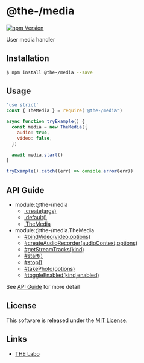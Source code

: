 @the-/media
==========

<!---
This file is generated by @the-/templates. Do not update manually.
--->

<!-- Badge Start -->
<a name="badges"></a>

[![npm Version][bd_npm_shield_url]][bd_npm_url]

[bd_repo_url]: https://github.com/the-labo/the
[bd_npm_url]: http://www.npmjs.org/package/@the-/media
[bd_npm_shield_url]: http://img.shields.io/npm/v/@the-/media.svg?style=flat

<!-- Badge End -->


<!-- Description Start -->
<a name="description"></a>

User media handler

<!-- Description End -->


<!-- Overview Start -->
<a name="overview"></a>




<!-- Overview End -->


<!-- Sections Start -->
<a name="sections"></a>

<!-- Section from "doc/readme/01.Installation.md.hbs" Start -->

<a name="section-doc-readme-01-installation-md"></a>

Installation
-----

```bash
$ npm install @the-/media --save
```


<!-- Section from "doc/readme/01.Installation.md.hbs" End -->

<!-- Section from "doc/readme/02.Usage.md.hbs" Start -->

<a name="section-doc-readme-02-usage-md"></a>

Usage
---------

```javascript
'use strict'
const { TheMedia } = require('@the-/media')

async function tryExample() {
  const media = new TheMedia({
    audio: true,
    video: false,
  })

  await media.start()
}

tryExample().catch((err) => console.error(err))

```


<!-- Section from "doc/readme/02.Usage.md.hbs" End -->


<!-- Sections Start -->

<a name="api"></a>

## API Guide


- module:@the-/media
  - [.create(args)](./doc/api/api.md#module_@the-/media.create)
  - [.default()](./doc/api/api.md#module_@the-/media.default)
  - [.TheMedia](./doc/api/api.md#module_@the-/media.TheMedia)
- module:@the-/media.TheMedia
  - [#bindVideo(video,options)](./doc/api/api.md#module_@the-/media.TheMedia#bindVideo)
  - [#createAudioRecorder(audioContext,options)](./doc/api/api.md#module_@the-/media.TheMedia#createAudioRecorder)
  - [#getStreamTracks(kind)](./doc/api/api.md#module_@the-/media.TheMedia#getStreamTracks)
  - [#start()](./doc/api/api.md#module_@the-/media.TheMedia#start)
  - [#stop()](./doc/api/api.md#module_@the-/media.TheMedia#stop)
  - [#takePhoto(options)](./doc/api/api.md#module_@the-/media.TheMedia#takePhoto)
  - [#toggleEnabled(kind,enabled)](./doc/api/api.md#module_@the-/media.TheMedia#toggleEnabled)

See [API Guide](./doc/api/api.md) for more detail


<!-- LICENSE Start -->
<a name="license"></a>

License
-------
This software is released under the [MIT License](https://github.com/the-labo/the/blob/master/LICENSE).

<!-- LICENSE End -->


<!-- Links Start -->
<a name="links"></a>

Links
------

+ [THE Labo][the_labo_url]

[the_labo_url]: https://github.com/the-labo

<!-- Links End -->
